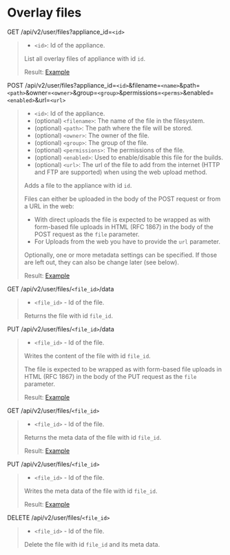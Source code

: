 # Overlay files

GET /api/v2/user/files?appliance_id=`<id>`
> * `<id>`: Id of the appliance.
>
> List all overlay files of appliance with id `id`.
>
> Result: [Example](files.xml)

POST /api/v2/user/files?appliance_id=`<id>`&filename=`<name>`&path=`<path>`&owner=`<owner>`&group=`<group>`&permissions=`<perms>`&enabled=`<enabled>`&url=`<url>`
> * `<id>`: Id of the appliance.
> * (optional) `<filename>`: The name of the file in the filesystem.
> * (optional) `<path>`: The path where the file will be stored.
> * (optional) `<owner>`: The owner of the file.
> * (optional) `<group>`: The group of the file.
> * (optional) `<permissions>`: The permissions of the file.
> * (optional) `<enabled>`: Used to enable/disable this file for the
>   builds.
> * (optional) `<url>`: The url of the file to add from the internet
>   (HTTP and FTP are supported) when using the web upload method.
>
> Adds a file to the appliance with id `id`.
>
> Files can either be uploaded in the body of the POST request or from a
> URL in the web:
> * With direct uploads the file is expected to be wrapped as with
>   form-based file uploads in HTML (RFC 1867) in the body of the POST
>   request as the `file` parameter.
> * For Uploads from the web you have to provide the `url` parameter.
>
> Optionally, one or more metadata settings can be specified. If those
> are left out, they can also be change later (see below).
>
> Result: [Example](file.xml)

GET /api/v2/user/files/`<file_id>`/data
> * `<file_id>` - Id of the file.
>
> Returns the file with id `file_id`.

PUT /api/v2/user/files/`<file_id>`/data
> * `<file_id>` - Id of the file.
>
> Writes the content of the file with id `file_id`.
>
> The file is expected to be wrapped as with form-based file uploads
> in HTML (RFC 1867) in the body of the PUT request as the `file`
> parameter.
>
> Result: [Example](file.xml)

GET /api/v2/user/files/`<file_id>`
> * `<file_id>` - Id of the file.
>
> Returns the meta data of the file with id `file_id`.
>
> Result: [Example](file.xml)

PUT /api/v2/user/files/`<file_id>`
> * `<file_id>` - Id of the file.
>
> Writes the meta data of the file with id `file_id`.
>
> Result: [Example](file.xml)

DELETE /api/v2/user/files/`<file_id>`
> * `<file_id>` - Id of the file.
>
> Delete the file with id `file_id` and its meta data.
